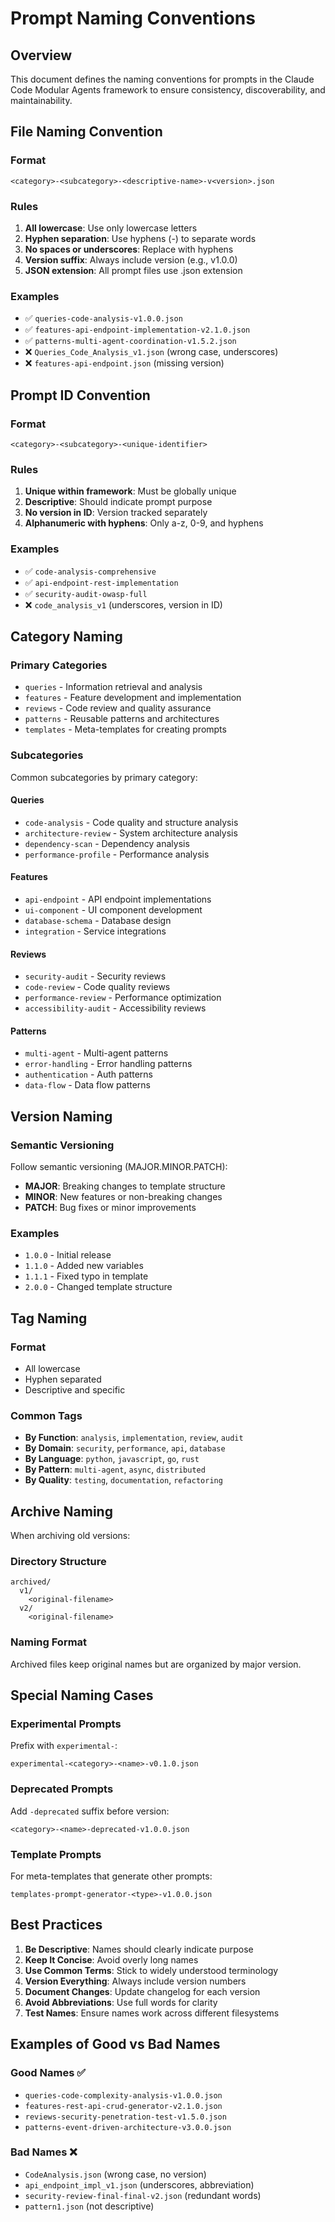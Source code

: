 # Prompt Naming Conventions

## Overview
This document defines the naming conventions for prompts in the Claude Code Modular Agents framework to ensure consistency, discoverability, and maintainability.

## File Naming Convention

### Format
```
<category>-<subcategory>-<descriptive-name>-v<version>.json
```

### Rules
1. **All lowercase**: Use only lowercase letters
2. **Hyphen separation**: Use hyphens (-) to separate words
3. **No spaces or underscores**: Replace with hyphens
4. **Version suffix**: Always include version (e.g., v1.0.0)
5. **JSON extension**: All prompt files use .json extension

### Examples
- ✅ `queries-code-analysis-v1.0.0.json`
- ✅ `features-api-endpoint-implementation-v2.1.0.json`
- ✅ `patterns-multi-agent-coordination-v1.5.2.json`
- ❌ `Queries_Code_Analysis_v1.json` (wrong case, underscores)
- ❌ `features-api-endpoint.json` (missing version)

## Prompt ID Convention

### Format
```
<category>-<subcategory>-<unique-identifier>
```

### Rules
1. **Unique within framework**: Must be globally unique
2. **Descriptive**: Should indicate prompt purpose
3. **No version in ID**: Version tracked separately
4. **Alphanumeric with hyphens**: Only a-z, 0-9, and hyphens

### Examples
- ✅ `code-analysis-comprehensive`
- ✅ `api-endpoint-rest-implementation`
- ✅ `security-audit-owasp-full`
- ❌ `code_analysis_v1` (underscores, version in ID)

## Category Naming

### Primary Categories
- `queries` - Information retrieval and analysis
- `features` - Feature development and implementation
- `reviews` - Code review and quality assurance
- `patterns` - Reusable patterns and architectures
- `templates` - Meta-templates for creating prompts

### Subcategories
Common subcategories by primary category:

#### Queries
- `code-analysis` - Code quality and structure analysis
- `architecture-review` - System architecture analysis
- `dependency-scan` - Dependency analysis
- `performance-profile` - Performance analysis

#### Features
- `api-endpoint` - API endpoint implementations
- `ui-component` - UI component development
- `database-schema` - Database design
- `integration` - Service integrations

#### Reviews
- `security-audit` - Security reviews
- `code-review` - Code quality reviews
- `performance-review` - Performance optimization
- `accessibility-audit` - Accessibility reviews

#### Patterns
- `multi-agent` - Multi-agent patterns
- `error-handling` - Error handling patterns
- `authentication` - Auth patterns
- `data-flow` - Data flow patterns

## Version Naming

### Semantic Versioning
Follow semantic versioning (MAJOR.MINOR.PATCH):

- **MAJOR**: Breaking changes to template structure
- **MINOR**: New features or non-breaking changes
- **PATCH**: Bug fixes or minor improvements

### Examples
- `1.0.0` - Initial release
- `1.1.0` - Added new variables
- `1.1.1` - Fixed typo in template
- `2.0.0` - Changed template structure

## Tag Naming

### Format
- All lowercase
- Hyphen separated
- Descriptive and specific

### Common Tags
- **By Function**: `analysis`, `implementation`, `review`, `audit`
- **By Domain**: `security`, `performance`, `api`, `database`
- **By Language**: `python`, `javascript`, `go`, `rust`
- **By Pattern**: `multi-agent`, `async`, `distributed`
- **By Quality**: `testing`, `documentation`, `refactoring`

## Archive Naming

When archiving old versions:

### Directory Structure
```
archived/
  v1/
    <original-filename>
  v2/
    <original-filename>
```

### Naming Format
Archived files keep original names but are organized by major version.

## Special Naming Cases

### Experimental Prompts
Prefix with `experimental-`:
```
experimental-<category>-<name>-v0.1.0.json
```

### Deprecated Prompts
Add `-deprecated` suffix before version:
```
<category>-<name>-deprecated-v1.0.0.json
```

### Template Prompts
For meta-templates that generate other prompts:
```
templates-prompt-generator-<type>-v1.0.0.json
```

## Best Practices

1. **Be Descriptive**: Names should clearly indicate purpose
2. **Keep It Concise**: Avoid overly long names
3. **Use Common Terms**: Stick to widely understood terminology
4. **Version Everything**: Always include version numbers
5. **Document Changes**: Update changelog for each version
6. **Avoid Abbreviations**: Use full words for clarity
7. **Test Names**: Ensure names work across different filesystems

## Examples of Good vs Bad Names

### Good Names ✅
- `queries-code-complexity-analysis-v1.0.0.json`
- `features-rest-api-crud-generator-v2.1.0.json`
- `reviews-security-penetration-test-v1.5.0.json`
- `patterns-event-driven-architecture-v3.0.0.json`

### Bad Names ❌
- `CodeAnalysis.json` (wrong case, no version)
- `api_endpoint_impl_v1.json` (underscores, abbreviation)
- `security-review-final-final-v2.json` (redundant words)
- `pattern1.json` (not descriptive)